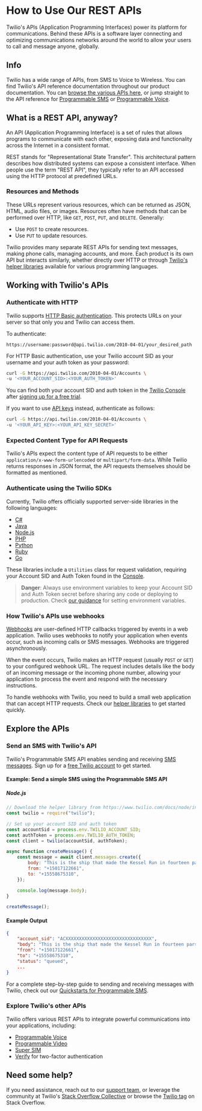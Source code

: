 # How to Use Our REST APIs

Twilio's APIs (Application Programming Interfaces) power its platform for communications. Behind these APIs is a software layer connecting and optimizing communications networks around the world to allow your users to call and message anyone, globally.

## Info

Twilio has a wide range of APIs, from SMS to Voice to Wireless. You can find Twilio's API reference documentation throughout our product documentation. You can [browse the various APIs here](https://www.twilio.com/docs/apis), or jump straight to the API reference for [Programmable SMS](https://www.twilio.com/docs/messaging/api) or [Programmable Voice](https://www.twilio.com/docs/voice/api).

## What is a REST API, anyway?

An API (Application Programming Interface) is a set of rules that allows programs to communicate with each other, exposing data and functionality across the Internet in a consistent format.

REST stands for "Representational State Transfer". This architectural pattern describes how distributed systems can expose a consistent interface. When people use the term "REST API", they typically refer to an API accessed using the HTTP protocol at predefined URLs.

### Resources and Methods
These URLs represent various resources, which can be returned as JSON, HTML, audio files, or images. Resources often have methods that can be performed over HTTP, like `GET`, `POST`, `PUT`, and `DELETE`. Generally:
- Use `POST` to create resources.
- Use `PUT` to update resources.

Twilio provides many separate REST APIs for sending text messages, making phone calls, managing accounts, and more. Each product is its own API but interacts similarly, whether directly over HTTP or through [Twilio's helper libraries](https://www.twilio.com/docs/libraries) available for various programming languages.

## Working with Twilio's APIs

### Authenticate with HTTP

Twilio supports [HTTP Basic authentication](https://en.wikipedia.org/wiki/Basic_access_authentication). This protects URLs on your server so that only you and Twilio can access them. 

To authenticate:
```
https://username:password@api.twilio.com/2010-04-01/your_desired_path
```

For HTTP Basic authentication, use your Twilio account SID as your username and your auth token as your password:
```bash
curl -G https://api.twilio.com/2010-04-01/Accounts \
-u '<YOUR_ACCOUNT_SID>:<YOUR_AUTH_TOKEN>'
```

You can find both your account SID and auth token in the [Twilio Console](https://www.twilio.com/console) after [signing up for a free trial](https://www.twilio.com/try-twilio).

If you want to use [API keys](https://www.twilio.com/docs/iam/api-keys/key-resource-v2010) instead, authenticate as follows:
```bash
curl -G https://api.twilio.com/2010-04-01/Accounts \
-u '<YOUR_API_KEY>:<YOUR_API_KEY_SECRET>'
```

### Expected Content Type for API Requests

Twilio's APIs expect the content type of API requests to be either `application/x-www-form-urlencoded` or `multipart/form-data`. While Twilio returns responses in JSON format, the API requests themselves should be formatted as mentioned.

### Authenticate using the Twilio SDKs

Currently, Twilio offers officially supported server-side libraries in the following languages:
- [C#](https://github.com/twilio/twilio-csharp)
- [Java](https://github.com/twilio/twilio-java)
- [Node.js](https://github.com/twilio/twilio-node)
- [PHP](https://github.com/twilio/twilio-php)
- [Python](https://github.com/twilio/twilio-python)
- [Ruby](https://github.com/twilio/twilio-ruby)
- [Go](https://github.com/twilio/twilio-go)

These libraries include a `Utilities` class for request validation, requiring your Account SID and Auth Token found in the [Console](https://www.twilio.com/console).

> **Danger**: Always use environment variables to keep your Account SID and Auth Token secret before sharing any code or deploying to production. Check [our guidance](https://www.twilio.com/blog/how-to-set-environment-variables.html) for setting environment variables.

### How Twilio's APIs use webhooks

[Webhooks](https://www.twilio.com/docs/glossary/what-is-a-webhook) are user-defined HTTP callbacks triggered by events in a web application. Twilio uses webhooks to notify your application when events occur, such as incoming calls or SMS messages. Webhooks are triggered asynchronously.

When the event occurs, Twilio makes an HTTP request (usually `POST` or `GET`) to your configured webhook URL. The request includes details like the body of an incoming message or the incoming phone number, allowing your application to process the event and respond with the necessary instructions.

To handle webhooks with Twilio, you need to build a small web application that can accept HTTP requests. Check our [helper libraries](https://www.twilio.com/docs/libraries) to get started quickly.

## Explore the APIs

### Send an SMS with Twilio's API

Twilio's Programmable SMS API enables sending and receiving [SMS messages](https://www.twilio.com/docs/glossary/what-is-an-sms-short-message-service). Sign up for a [free Twilio account](https://www.twilio.com/try-twilio) to get started.

#### Example: Send a simple SMS using the Programmable SMS API
##### Node.js
```javascript
// Download the helper library from https://www.twilio.com/docs/node/install
const twilio = require("twilio");

// Set up your account SID and auth token
const accountSid = process.env.TWILIO_ACCOUNT_SID;
const authToken = process.env.TWILIO_AUTH_TOKEN;
const client = twilio(accountSid, authToken);

async function createMessage() {
    const message = await client.messages.create({
        body: "This is the ship that made the Kessel Run in fourteen parsecs?",
        from: "+15017122661",
        to: "+15558675310",
    });

    console.log(message.body);
}

createMessage();
```

#### Example Output
```json
{
    "account_sid": "ACXXXXXXXXXXXXXXXXXXXXXXXXXXXXXXXX",
    "body": "This is the ship that made the Kessel Run in fourteen parsecs?",
    "from": "+15017122661",
    "to": "+15558675310",
    "status": "queued",
    ...
}
```

For a complete step-by-step guide to sending and receiving messages with Twilio, check out our [Quickstarts for Programmable SMS](https://www.twilio.com/docs/messaging/quickstart).

### Explore Twilio's other APIs

Twilio offers various REST APIs to integrate powerful communications into your applications, including:
- [Programmable Voice](https://www.twilio.com/docs/voice)
- [Programmable Video](https://www.twilio.com/docs/video)
- [Super SIM](https://www.twilio.com/docs/iot/supersim)
- [Verify](https://www.twilio.com/docs/verify/api) for two-factor authentication

## Need some help?

If you need assistance, reach out to our [support team](https://help.twilio.com), or leverage the community at Twilio's [Stack Overflow Collective](https://stackoverflow.com/collectives/twilio) or browse the [Twilio tag](https://stackoverflow.com/questions/tagged/twilio) on Stack Overflow.